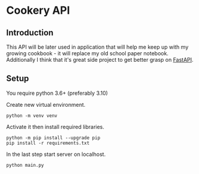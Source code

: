 # Cookery API
  
## Introduction
This API will be later used in application that will help me keep up with my growing cookbook - it will replace my old school paper notebook.  
Additionally I think that it's great side project to get better grasp on [FastAPI](https://fastapi.tiangolo.com/).

## Setup
You require python 3.6+ (preferably 3.10)

Create new virtual environment.
```
python -m venv venv
```
Activate it then install required libraries.
```
python -m pip install --upgrade pip
pip install -r requirements.txt
```
In the last step start server on localhost.
```
python main.py
```